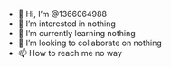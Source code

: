 - 👋 Hi, I’m @1366064988
- 👀 I’m interested in nothing
- 🌱 I’m currently learning nothing
- 💞️ I’m looking to collaborate on nothing
- 📫 How to reach me no way

<!---
1366064988/1366064988 is a ✨ special ✨ repository because its `README.md` (this file) appears on your GitHub profile.
You can click the Preview link to take a look at your changes.
--->
 
 

